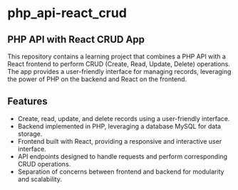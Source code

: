 # php_api-react_crud
## PHP API with React CRUD App

This repository contains a learning project that combines a PHP API with a React frontend to perform CRUD (Create, Read, Update, Delete) operations. 
The app provides a user-friendly interface for managing records, leveraging the power of PHP on the backend and React on the frontend.

## Features

- Create, read, update, and delete records using a user-friendly interface.
- Backend implemented in PHP, leveraging a database MySQL for data storage.
- Frontend built with React, providing a responsive and interactive user interface.
- API endpoints designed to handle requests and perform corresponding CRUD operations.
- Separation of concerns between frontend and backend for modularity and scalability.
